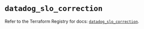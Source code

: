 # `datadog_slo_correction`

Refer to the Terraform Registry for docs: [`datadog_slo_correction`](https://registry.terraform.io/providers/datadog/datadog/3.43.1/docs/resources/slo_correction).
